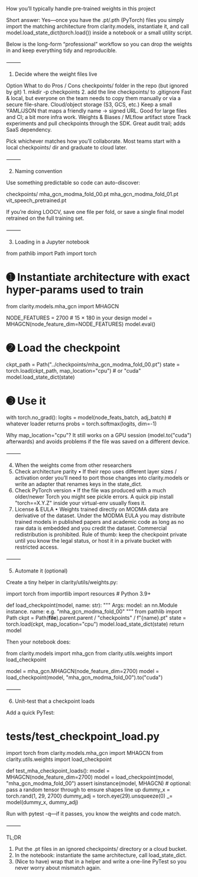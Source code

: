 How you’ll typically handle pre-trained weights in this project

Short answer:
Yes—once you have the .pt/.pth (PyTorch) files you simply import the matching architecture from clarity.models, instantiate it, and call model.load_state_dict(torch.load(<path>)) inside a notebook or a small utility script.

Below is the long-form “professional” workflow so you can drop the weights in and keep everything tidy and reproducible.

⸻

1. Decide where the weight files live

Option What to do Pros / Cons
checkpoints/ folder in the repo (but ignored by git) 1. mkdir -p checkpoints  2. add the line checkpoints/ to .gitignore Fast & local, but everyone on the team needs to copy them manually or via a secure file-share.
Cloud/object storage (S3, GCS, etc.) Keep a small YAML/JSON that maps a friendly name → signed URL. Good for large files and CI; a bit more infra work.
Weights & Biases / MLflow artifact store Track experiments and pull checkpoints through the SDK. Great audit trail; adds SaaS dependency.

Pick whichever matches how you’ll collaborate. Most teams start with a local checkpoints/ dir and graduate to cloud later.

⸻

2. Naming convention

Use something predictable so code can auto-discover:

checkpoints/
    mha_gcn_modma_fold_00.pt
    mha_gcn_modma_fold_01.pt
    vit_speech_pretrained.pt

If you’re doing LOOCV, save one file per fold, or save a single final model retrained on the full training set.

⸻

3. Loading in a Jupyter notebook

from pathlib import Path
import torch

# ➊ Instantiate architecture with **exact** hyper-params used to train

from clarity.models.mha_gcn import MHAGCN

NODE_FEATURES = 2700          # 15 × 180 in your design
model = MHAGCN(node_feature_dim=NODE_FEATURES)
model.eval()

# ➋ Load the checkpoint

ckpt_path = Path("../checkpoints/mha_gcn_modma_fold_00.pt")
state = torch.load(ckpt_path, map_location="cpu")   # or "cuda"
model.load_state_dict(state)

# ➌ Use it

with torch.no_grad():
    logits = model(node_feats_batch, adj_batch)     # whatever loader returns
    probs  = torch.softmax(logits, dim=-1)

Why map_location="cpu"?
It still works on a GPU session (model.to("cuda") afterwards) and avoids problems if the file was saved on a different device.

⸻

4. When the weights come from other researchers
 1. Check architecture parity
 • If their repo uses different layer sizes / activation order you’ll need to port those changes into clarity.models or write an adapter that renames keys in the state_dict.
 2. Check PyTorch version
 • If the file was produced with a much older/newer Torch you might see pickle errors. A quick pip install "torch==X.Y.Z" inside your virtual-env usually fixes it.
 3. License & EULA
 • Weights trained directly on MODMA data are derivative of the dataset. Under the MODMA EULA you may distribute trained models in published papers and academic code as long as no raw data is embedded and you credit the dataset. Commercial redistribution is prohibited.
Rule of thumb: keep the checkpoint private until you know the legal status, or host it in a private bucket with restricted access.

⸻

5. Automate it (optional)

Create a tiny helper in clarity/utils/weights.py:

import torch
from importlib import resources  # Python 3.9+

def load_checkpoint(model, name: str):
    """
    Args:
        model: an nn.Module instance.
        name: e.g. "mha_gcn_modma_fold_00"
    """
    from pathlib import Path
    ckpt = Path(**file**).parent.parent / "checkpoints" / f"{name}.pt"
    state = torch.load(ckpt, map_location="cpu")
    model.load_state_dict(state)
    return model

Then your notebook does:

from clarity.models import mha_gcn
from clarity.utils.weights import load_checkpoint

model = mha_gcn.MHAGCN(node_feature_dim=2700)
model = load_checkpoint(model, "mha_gcn_modma_fold_00").to("cuda")

⸻

6. Unit-test that a checkpoint loads

Add a quick PyTest:

# tests/test_checkpoint_load.py

import torch
from clarity.models.mha_gcn import MHAGCN
from clarity.utils.weights import load_checkpoint

def test_mha_checkpoint_loads():
    model = MHAGCN(node_feature_dim=2700)
    model = load_checkpoint(model, "mha_gcn_modma_fold_00")
    assert isinstance(model, MHAGCN)
    # optional: pass a random tensor through to ensure shapes line up
    dummy_x  = torch.rand(1, 29, 2700)
    dummy_adj = torch.eye(29).unsqueeze(0)
    _= model(dummy_x, dummy_adj)

Run with pytest -q—if it passes, you know the weights and code match.

⸻

TL;DR
 1. Put the .pt files in an ignored checkpoints/ directory or a cloud bucket.
 2. In the notebook: instantiate the same architecture, call load_state_dict.
 3. (Nice to have) wrap that in a helper and write a one-line PyTest so you never worry about mismatch again.
